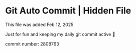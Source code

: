 # Git Auto Commit | Hidden File

This file was added Feb 12, 2025

Just for fun and keeping my daily git commit active 🤪

commit number: 2808763
